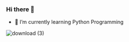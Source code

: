 ### Hi there 👋

- 🌱 I’m currently learning Python Programming 


![download (3)](https://github.com/akshayapalle/akshayapalle/assets/98692091/d5c8b60a-6034-420a-8370-383961b7f91c)

